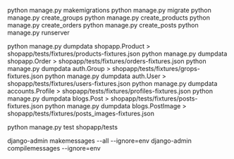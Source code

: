 python manage.py makemigrations
python manage.py migrate
python manage.py create_groups
python manage.py create_products
python manage.py create_orders
python manage.py create_posts
python manage.py runserver

python manage.py dumpdata shopapp.Product > shopapp/tests/fixtures/products-fixtures.json
python manage.py dumpdata shopapp.Order > shopapp/tests/fixtures/orders-fixtures.json
python manage.py dumpdata auth.Group > shopapp/tests/fixtures/grops-fixtures.json
python manage.py dumpdata auth.User > shopapp/tests/fixtures/users-fixtures.json
python manage.py dumpdata accounts.Profile > shopapp/tests/fixtures/profiles-fixtures.json
python manage.py dumpdata blogs.Post > shopapp/tests/fixtures/posts-fixtures.json
python manage.py dumpdata blogs.PostImage > shopapp/tests/fixtures/posts_images-fixtures.json


python manage.py test shopapp/tests


django-admin makemessages --all --ignore=env
django-admin compilemessages --ignore=env
